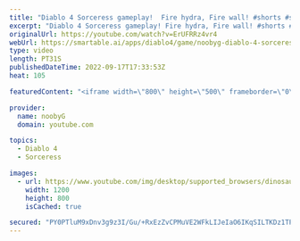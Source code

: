 ```yaml
---
title: "Diablo 4 Sorceress gameplay!  Fire hydra, Fire wall! #shorts #shortsvideo #diablo4 #sorceress"
excerpt: "Diablo 4 Sorceress gameplay! Fire hydra, Fire wall! #shorts #shortsvideo #diablo4 #sorceress Please subscribe for more Diablo 4 ..."
originalUrl: https://youtube.com/watch?v=ErUFRRz4vr4
webUrl: https://smartable.ai/apps/diablo4/game/noobyg-diablo-4-sorceress-gameplay-fire-hydra-fire-wall-shorts-shortsvideo-diablo4-sorceress/
type: video
length: PT31S
publishedDateTime: 2022-09-17T17:33:53Z
heat: 105

featuredContent: "<iframe width=\"800\" height=\"500\" frameborder=\"0\" src=\"https://www.youtube.com/embed/ErUFRRz4vr4\" allow=\"accelerometer; autoplay; encrypted-media; gyroscope; picture-in-picture\" allowfullscreen></iframe>"

provider:
  name: noobyG
  domain: youtube.com

topics:
  - Diablo 4
  - Sorceress

images:
  - url: https://www.youtube.com/img/desktop/supported_browsers/dinosaur.png
    width: 1200
    height: 800
    isCached: true

secured: "PY0PTluM9xDnv3g9z3I/Gu/+RxEzZvCPMuVE2WFkLIJeIaO6IKqSILTKDz1TPIzen34ZozUBd5w5i6+iXDxSh74u+kvsEMnnoTmkFFkktevtFvRdGSUyPnoOERyp7t7RmccpR1iNTmHI9fojpE3/2XRggmsT/MrbT29AxUk2HXPpfkQK4R1dQW93Z7TTfqmhPns6ntdVvMFrYTh7eZJ9+TUN4t/+P46JNgBDZJ6dSOAoGE7Cdt94A7m6pc7yXZ2KCSxy5meKQQgyhlT1KnJ0A3zlafxFQbDr+nthgQqhpLdj4tigWkfV1zQz2ekubyKwe2PywhHSViLDRafW7/4oVK5h5qi1WtIJ9wZ+6MtO0Xuy8G376/z4p93mRf4KzJtlHOCX1r9gx3gO7OIN7oWgKRZ3kNsm16GGxsNSUBXHb+c=;vxEpuhYc+KNwVixU8qOLZg=="
---
```


